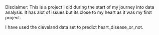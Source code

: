 Disclaimer: This is a project i did during the start of my journey into data analysis. It has alot of issues but its close to my heart as it was my first project. 

I have used the cleveland data set to predict heart_disease_or_not.
